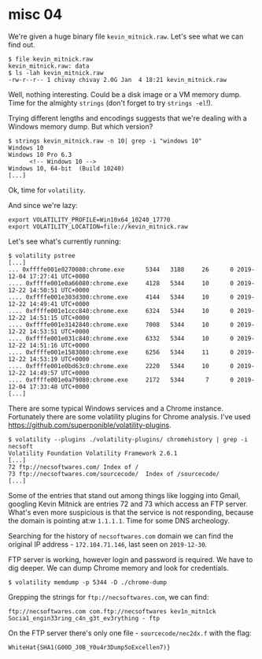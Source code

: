 # misc 04

We're given a huge binary file `kevin_mitnick.raw`. Let's see what we can find out.
```
$ file kevin_mitnick.raw 
kevin_mitnick.raw: data
$ ls -lah kevin_mitnick.raw 
-rw-r--r-- 1 chivay chivay 2.0G Jan  4 18:21 kevin_mitnick.raw
```
Well, nothing interesting. Could be a disk image or a VM memory dump.
Time for the almighty `strings` (don't forget to try `strings -el`!).

Trying different lengths and encodings suggests that we're dealing with a Windows memory dump. But which version?

```
$ strings kevin_mitnick.raw -n 10| grep -i "windows 10"
Windows 10
Windows 10 Pro 6.3
      <!-- Windows 10 -->
Windows 10, 64-bit  (Build 10240)
[...]
```
Ok, time for `volatility`.

And since we're lazy:
```
export VOLATILITY_PROFILE=Win10x64_10240_17770
export VOLATILITY_LOCATION=file://kevin_mitnick.raw
```

Let's see what's currently running:
```
$ volatility pstree
[...]
... 0xffffe001e0270080:chrome.exe      5344   3188     26      0 2019-12-04 17:27:41 UTC+0000
.... 0xffffe001e0a66080:chrome.exe     4128   5344     10      0 2019-12-22 14:50:51 UTC+0000
.... 0xffffe001e303d300:chrome.exe     4144   5344     10      0 2019-12-22 14:49:41 UTC+0000
.... 0xffffe001e1ccc840:chrome.exe     6324   5344     10      0 2019-12-22 14:51:15 UTC+0000
.... 0xffffe001e3142840:chrome.exe     7008   5344     10      0 2019-12-22 14:53:51 UTC+0000
.... 0xffffe001e031c840:chrome.exe     6332   5344     10      0 2019-12-22 14:51:16 UTC+0000
.... 0xffffe001e1583080:chrome.exe     6256   5344     11      0 2019-12-22 14:53:19 UTC+0000
.... 0xffffe001e0bd63c0:chrome.exe     2220   5344     10      0 2019-12-22 14:49:57 UTC+0000
.... 0xffffe001e0a79080:chrome.exe     2172   5344      7      0 2019-12-04 17:33:48 UTC+0000
[...]
```
There are some typical Windows services and a Chrome instance. Fortunately there are some volatility plugins for Chrome analysis.
I've used https://github.com/superponible/volatility-plugins.

```
$ volatility --plugins ./volatility-plugins/ chromehistory | grep -i necsoft
Volatility Foundation Volatility Framework 2.6.1
[...]
72 ftp://necsoftwares.com/ Index of / 
73 ftp://necsoftwares.com/sourcecode/  Index of /sourcecode/ 
[...]
```
Some of the entries that stand out among things like logging into Gmail, googling Kevin Mitnick are entries 72 and 73 which access an FTP server. What's even more suspicious is that the service is not responding, because the domain is pointing at:w `1.1.1.1`. Time for some DNS archeology.

Searching for the history of `necsoftwares.com` domain we can find the original IP address - `172.104.71.146`, last seen on `2019-12-30`.

FTP server is working, however login and password is required. We have to dig deeper. We can dump Chrome memory and look for credentials.

```
$ volatility memdump -p 5344 -D ./chrome-dump
```

Grepping the strings for `ftp://necsoftwares.com`, we can find:
```
ftp://necsoftwares.com com.ftp://necsoftwares kev1n_mitn1ck Socia1_engin33ring_c4n_g3t_ev3rything - ftp
```
On the FTP server there's only one file - `sourcecode/nec2dx.f` with the flag:
```
WhiteHat{SHA1(G00D_J0B_Y0u4r3Dump5oExcellen7)}
```